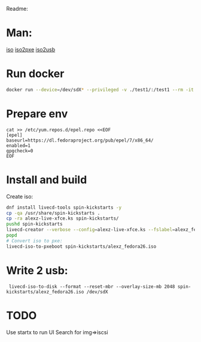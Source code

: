 Readme:

# Man:
[iso](https://fedoraproject.org/wiki/How_to_create_and_use_a_Live_CD)
[iso2pxe](http://www.livecd.ethz.ch/diskless.html)
[iso2usb](https://fedoraproject.org/wiki/How_to_create_and_use_Live_USB)

# Run docker
```bash
docker run --device=/dev/sdX* --privileged -v ./test1/:/test1 --rm -it fedora /bin/bash
```

# Prepare env

```
cat >> /etc/yum.repos.d/epel.repo <<EOF
[epel]
baseurl=https://dl.fedoraproject.org/pub/epel/7/x86_64/
enabled=1
gpgcheck=0
EOF
```
# Install and build
 Create iso:
```bash
dnf install livecd-tools spin-kickstarts -y
cp -qa /usr/share/spin-kickstarts .
cp -ra alexz-live-xfce.ks spin-kickstarts/
pushd spin-kickstarts
livecd-creator --verbose --config=alexz-live-xfce.ks --fslabel=alexz_fedora26 --cache=/test1/cache/live --tmpdir=/test1/temp/ --releasever=26 --compression-type=lz4
popd
# Convert iso to pxe:
livecd-iso-to-pxeboot spin-kickstarts/alexz_fedora26.iso
```
# Write 2 usb:
```
 livecd-iso-to-disk --format --reset-mbr --overlay-size-mb 2048 spin-kickstarts/alexz_fedora26.iso /dev/sdX
```


# TODO
 Use startx to run UI
 Search for img=>iscsi
